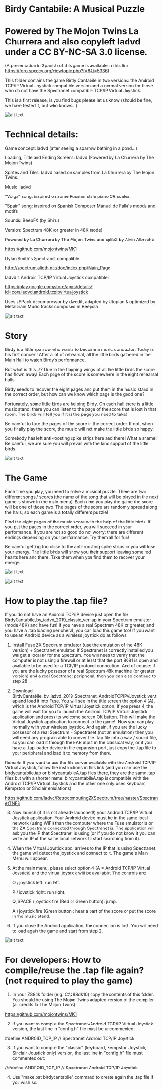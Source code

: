 # Birdy Cantabile: A Musical Puzzle

# Powered by The Mojon Twins La Churrera and also copyleft Iadvd under a CC BY-NC-SA 3.0 license.

(A presentation in Spanish of this game is available in this link https://foro.speccy.org/viewtopic.php?f=6&t=5336)

This folder contains the game Birdy Cantabile in two versions: the Android TCP/IP Virtual Joystick compatible version and a normal version for those who do not have the Spectranet compatible TCP/IP Virtual Joystick.

This is a first release, is you find bugs please let us know (should be fine, we have tested it, but who knows...)

![alt text](https://github.com/Iadvd/RetrocomputingZXSpectrum/blob/master/GameExamples/BirdyCantabile/BCT1g.png)

# Technical details:

Game concept: Iadvd (after seeing a sparrow bathing in a pond...)

Loading, Title and Ending Screens: Iadvd (Powered by La Churrera by The Mojon Twins)

Sprites and Tiles: Iadvd based on samples from La Churrera by The Mojon Twins.

Music: Iadvd

"Volga" song: inspired on some Russian style piano C# scales.

"Spain" song: inspired on Spanish Composer Manuel de Falla's moods and motifs.

Sounds: BeepFX (by Shiru)

Version: Spectrum 48K (or greater in 48K mode)

Powered by La Churrera by The Mojon Twins and splib2 by Alvin Albrecht:

https://github.com/mojontwins/MK1

Dylan Smith's Spectranet compatible:

http://spectrum.alioth.net/doc/index.php/Main_Page

Iadvd's Android TCP/IP Virtual Joystick compatible:

https://play.google.com/store/apps/details?id=com.iadvd.android.tcpipvirtualjoystick

Uses aPPack decompressor by dwedit, adapted by Utopian & optimized by Metalbrain
Music tracks composed in Beepola

![alt text](https://github.com/Iadvd/RetrocomputingZXSpectrum/blob/master/GameExamples/BirdyCantabile/BCT2.png)

# Story

Birdy is a little sparrow who wants to become a music conductor. Today is his first concert! After a lot of rehearsal, all the little birds gathered in the Main Hall to watch Birdy's performance.

But what is this...!? Due to the flapping wings of all the little birds the score has flown away! Each page of the score is somewhere in the eight rehearsal halls.

Birdy needs to recover the eight pages and put them in the music stand in the correct order, but how can we know which page is the good one?

Fortunately, some little birds are helping Birdy. On each hall there is a little music stand, there you can listen to the page of the score that is lost in that room. The birds will tell you if it is the page you need to take!

Be careful to take the pages of the score in the correct order. If not, when you finally play the score, the music will not make the little birds so happy. 

Somebody has left anti-roosting spike strips here and there! What a shame! Be careful, we are sure you will prevail with the kind support of the little birds. 

![alt text](https://github.com/Iadvd/RetrocomputingZXSpectrum/blob/master/GameExamples/BirdyCantabile/BC1.png)

# The Game

Each time you play, you need to solve a musical puzzle. There are two different songs / scores (the name of the song that will be played in the next game is shown in the main menu). Each time you play the game the score will be one of those two. The pages of the score are randomly spread along the halls, so each game is a totally different puzzle! 

Find the eight pages of the music score with the help of the little birds. If you put the pages in the correct order, you will succeed in your performance. If you are not so good do not worry: there are different endings depending on your performance. Try them all for fun! 

Be careful getting too close to the anti-roosting spike strips or you will lose your energy. The little birds will show you their support leaving some red hearts here and there. Take them when you find them to recover your energy.

![alt text](https://github.com/Iadvd/RetrocomputingZXSpectrum/blob/master/GameExamples/BirdyCantabile/BC2.png)

![alt text](https://github.com/Iadvd/RetrocomputingZXSpectrum/blob/master/GameExamples/BirdyCantabile/BC3.png)


# How to play the .tap file?

If you do not have an Android TCP/IP device just open the file BirdyCantabile_by_iadvd_2019_classic_ver.tap in your Spectrum emulator (mode 48K) and have fun! If you have a real Spectrum 48K or greater, and you have a .tap loading peripheral, you can load this game too! If you want to use an Android device as a wireless joystick do as follows:

1. Install Fuse ZX Spectrum emulator (use the emulation of the 48K version)  + Spectranet emulator. If Spectranet is correctly installed you will get a local IP for the Spectrum. You will need to verify that the computer is not using a firewall or at least that the port 8081 is open and available to be used for a TCP/IP protocol connection. And of course: if you are the lucky possesor of a real Spectrum 48k machine (or greater version) and a real Spectranet peripheral, then you can also continue to step 2!!

2. Download BirdyCantabile_by_iadvd_2019_Spectranet_AndroidTCPIPVJoystick_ver.tap and load it into Fuse. You will see in the title screen the option 4 (A), which is the Android TCP/IP Virtual Joystick option. If you press 4, the game will wait for you to launch the Android TCP/IP Virtual Joystick application and press its welcome screen OK button. This will make the Virtual Joystick application to connect to the game!. Now you can play normally with your wireless joystick. And again, if you are the lucky possesor of a real Spectrum + Spectranet (not an emulation) then you will need any program able to conver the .tap file into a wav / sound file, so you can load it through the EAR input in the classical way, or if you have a .tap loader device in the expansion port, just copy the .tap file to your peripheral and load it to memory from there. 

Remark: If you want to use the file server available with the Android TCP/IP Virtual Joystick, follow the instructions in this link (and you can use the birdycantabile.tap or birdycantabileA.tap files there, they are the same .tap files but with a shorter name: birdycantabileA.tap is compatible with the Android TCP/IP Virtual Joystick and the other one only uses Keyboard, Kempston or Sinclair emulations):

https://github.com/Iadvd/RetrocomputingZXSpectrum/tree/master/SpectranetTNFS

3. Now launch (if it is not already launched!) your Android TCP/IP Virtual Joystick application. Your Android device must be in the same local network (using WiFi) than the computer where the Fuse emulator is or the ZX Spectrum connected through Spectranet is. The application will ask you the IP that Spectranet is using (or if you do not know it you can write an IP of the same local network to start searching from it).

4. When the Virtual Joystick app. arrives to the IP that is using Spectranet, the game wil detect the joystick and connect to it. The game's Main Menu will appear. 

5. At the main menu, please select option 4 (A = Android TCP/IP Virtual Joystick) and the virtual joystick will be available. The controls are:

      O / joystick left: run left.

      P / joystick right: run right.

      Q, SPACE / joystick fire (Red or Green button): jump.
	  
	  A / joystick fire (Green button): hear a part of the score or put the score in the music stand.

6. If you close the Android application, the connection is lost. You will need to load again the game and start from step 2.

![alt text](https://github.com/Iadvd/RetrocomputingZXSpectrum/blob/master/GameExamples/BirdyCantabile/BC4.png)

# For developers: How to compile/reuse the .tap file again? (not required to play the game)

1. In your Z88dk folder (e.g. C:\z88dk10) copy the contents of this folder. You should be using The Mojon Twins adapted version of the compiler (all credits to The Mojon Twins):

https://github.com/mojontwins/MK1

2. If you want to compile the Spectranet+Android TCP/IP Virtual Joystick version, the last line in "config.h" file must be uncommented:

#define ANDROID_TCP_IP			// Spectranet Android TCP/IP Joystick

3. If you want to compile the "classic" (keyboard, Kempston Joystick, Sinclair Joustick only) version, the last line in "config.h" file must commented out:

//#define ANDROID_TCP_IP			// Spectranet Android TCP/IP Joystick

4. Use "make.bat birdycantabile" command to create again the .tap file if you wish so.
